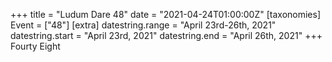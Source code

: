 +++
title = "Ludum Dare 48"
date = "2021-04-24T01:00:00Z"
[taxonomies]
Event = ["48"]
[extra]
datestring.range = "April 23rd-26th, 2021"
datestring.start = "April 23rd, 2021"
datestring.end = "April 26th, 2021"
+++
Fourty Eight